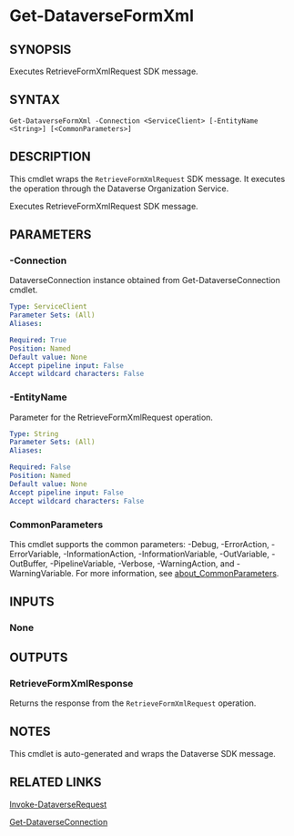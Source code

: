 # Get-DataverseFormXml

## SYNOPSIS
Executes RetrieveFormXmlRequest SDK message.

## SYNTAX

```
Get-DataverseFormXml -Connection <ServiceClient> [-EntityName <String>] [<CommonParameters>]
```

## DESCRIPTION

This cmdlet wraps the `RetrieveFormXmlRequest` SDK message. It executes the operation through the Dataverse Organization Service.

Executes RetrieveFormXmlRequest SDK message.

## PARAMETERS

### -Connection
DataverseConnection instance obtained from Get-DataverseConnection cmdlet.

```yaml
Type: ServiceClient
Parameter Sets: (All)
Aliases:

Required: True
Position: Named
Default value: None
Accept pipeline input: False
Accept wildcard characters: False
```
### -EntityName
Parameter for the RetrieveFormXmlRequest operation.

```yaml
Type: String
Parameter Sets: (All)
Aliases:

Required: False
Position: Named
Default value: None
Accept pipeline input: False
Accept wildcard characters: False
```
### CommonParameters
This cmdlet supports the common parameters: -Debug, -ErrorAction, -ErrorVariable, -InformationAction, -InformationVariable, -OutVariable, -OutBuffer, -PipelineVariable, -Verbose, -WarningAction, and -WarningVariable. For more information, see [about_CommonParameters](http://go.microsoft.com/fwlink/?LinkID=113216).

## INPUTS

### None

## OUTPUTS

### RetrieveFormXmlResponse

Returns the response from the `RetrieveFormXmlRequest` operation.

## NOTES

This cmdlet is auto-generated and wraps the Dataverse SDK message.

## RELATED LINKS

[Invoke-DataverseRequest](Invoke-DataverseRequest.md)

[Get-DataverseConnection](Get-DataverseConnection.md)
